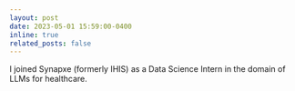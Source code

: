 ```yaml
---
layout: post
date: 2023-05-01 15:59:00-0400
inline: true
related_posts: false
---
```


I joined Synapxe (formerly IHIS) as a Data Science Intern in the domain of LLMs for healthcare.
